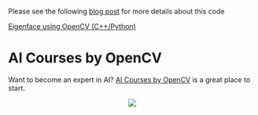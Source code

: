 Please see the following
[blog post](https://www.learnopencv.com/eigenface-using-opencv-c-python/) for
more details about this code

[Eigenface using OpenCV (C++/Python)](https://www.learnopencv.com/eigenface-using-opencv-c-python/)

# AI Courses by OpenCV

Want to become an expert in AI?
[AI Courses by OpenCV](https://opencv.org/courses/) is a great place to start.

<a href="https://opencv.org/courses/">
<p align="center"> 
<img src="https://www.learnopencv.com/wp-content/uploads/2020/04/AI-Courses-By-OpenCV-Github.png">
</p>
</a>
